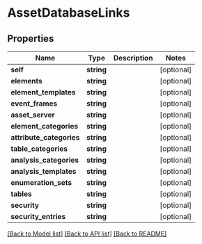 # AssetDatabaseLinks

## Properties
Name | Type | Description | Notes
------------ | ------------- | ------------- | -------------
**self** | **string** |  | [optional] 
**elements** | **string** |  | [optional] 
**element_templates** | **string** |  | [optional] 
**event_frames** | **string** |  | [optional] 
**asset_server** | **string** |  | [optional] 
**element_categories** | **string** |  | [optional] 
**attribute_categories** | **string** |  | [optional] 
**table_categories** | **string** |  | [optional] 
**analysis_categories** | **string** |  | [optional] 
**analysis_templates** | **string** |  | [optional] 
**enumeration_sets** | **string** |  | [optional] 
**tables** | **string** |  | [optional] 
**security** | **string** |  | [optional] 
**security_entries** | **string** |  | [optional] 

[[Back to Model list]](../README.md#documentation-for-models) [[Back to API list]](../README.md#documentation-for-api-endpoints) [[Back to README]](../README.md)


